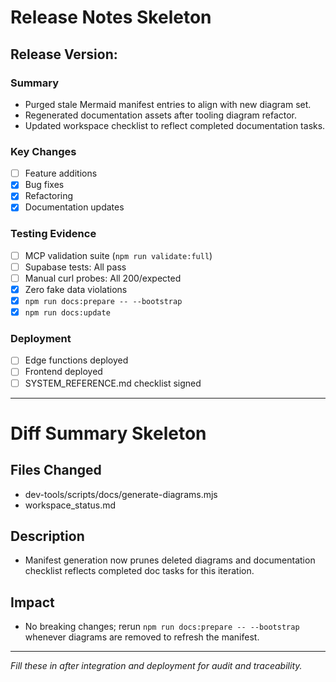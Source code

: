 # Release Notes Skeleton

## Release Version: <pending>

### Summary

- Purged stale Mermaid manifest entries to align with new diagram set.
- Regenerated documentation assets after tooling diagram refactor.
- Updated workspace checklist to reflect completed documentation tasks.

### Key Changes

- [ ] Feature additions
- [x] Bug fixes
- [x] Refactoring
- [x] Documentation updates

### Testing Evidence

- [ ] MCP validation suite (`npm run validate:full`)
- [ ] Supabase tests: All pass
- [ ] Manual curl probes: All 200/expected
- [x] Zero fake data violations
- [x] `npm run docs:prepare -- --bootstrap`
- [x] `npm run docs:update`

### Deployment

- [ ] Edge functions deployed
- [ ] Frontend deployed
- [ ] SYSTEM_REFERENCE.md checklist signed

---

# Diff Summary Skeleton

## Files Changed

- dev-tools/scripts/docs/generate-diagrams.mjs
- workspace_status.md

## Description

- Manifest generation now prunes deleted diagrams and documentation checklist reflects completed doc tasks for this iteration.

## Impact

- No breaking changes; rerun `npm run docs:prepare -- --bootstrap` whenever diagrams are removed to refresh the manifest.

---

_Fill these in after integration and deployment for audit and traceability._
